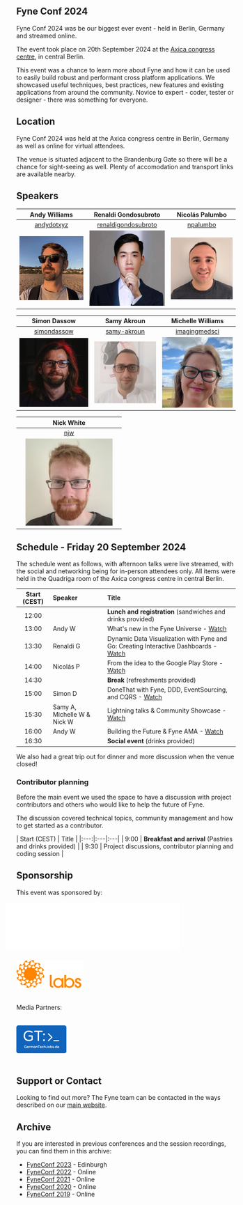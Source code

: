 ## Fyne Conf 2024

Fyne Conf 2024 was be our biggest ever event - held in Berlin, Germany and streamed online.

The event took place on 20th September 2024 at the [Axica congress centre](https://www.axica.de/), in central Berlin.

This event was a chance to learn more about Fyne and how it can be used to
easily build robust and performant cross platform applications.
We showcased useful techniques, best practices, new features and existing applications from around the community.
Novice to expert - coder, tester or designer - there was something for everyone.

## Location

Fyne Conf 2024 was held at the Axica congress centre in Berlin, Germany as well as online for virtual attendees.

The venue is situated adjacent to the Brandenburg Gate so there will be a chance for sight-seeing as well.
Plenty of accomodation and transport links are available nearby.

## Speakers

| Andy Williams | Renaldi Gondosubroto | Nicolás Palumbo |
|:---:|:---:|:---:|
| [andydotxyz](https://twitter.com/andydotxyz) | [renaldigondosubroto](https://www.linkedin.com/in/renaldigondosubroto/) | [npalumbo](https://www.linkedin.com/in/nicolás-palumbo-9372615/) |
| ![](/assets/img/andydotxyz.jpg) | <img src="/assets/img/renaldig.jpg" width="200" /> | <img src="/assets/img/npalumbo.jpg" width="200" /> |

| Simon Dassow | Samy Akroun | Michelle Williams |
|:---:|:---:|:---:|
| [simondassow](https://masto.ai/@simondassow) | [samy-akroun](https://www.linkedin.com/in/samy-akroun-4111bb19a/) | [imagingmedsci](https://twitter.com/imagingmedsci) |
| ![](/assets/img/sdassow.jpg) | <img src="/assets/img/matwachich.jpeg" width="200" /> | <img src="/assets/img/imagingmedsci.jpeg" width="200" /> |

| | Nick White | |
|:---:|:---:|:---:|
| | [njw](https://njw.name) | |
| | <img src="/assets/img/njw.jpg" width="200" /> | |


## Schedule - Friday 20 September 2024

The schedule went as follows, with afternoon talks were live streamed, with the social and networking being for in-person attendees only.
All items were held in the Quadriga room of the Axica congress centre in central Berlin.


| Start (CEST) | Speaker | Title |
|:---:|:---|:---|
| 12:00 | | **Lunch and registration** (sandwiches and drinks provided) |
| 13:00 | Andy W | What's new in the Fyne Universe - [Watch](https://youtu.be/nR9kMOdNOhM?si=YYdpRlkdDMNUHra-) |
| 13:30 | Renaldi G | Dynamic Data Visualization with Fyne and Go: Creating Interactive Dashboards - [Watch](https://youtu.be/KOVMhI0ePGs?si=8z5NxkXMZILwIVwe) |
| 14:00 | Nicolás P | From the idea to the Google Play Store - [Watch](https://youtu.be/nDnAfILODkg?si=cRfhCoM4MSf76-h1) |
| 14:30 | | **Break** (refreshments provided) |
| 15:00 | Simon D | DoneThat with Fyne, DDD, EventSourcing, and CQRS - [Watch](https://youtu.be/cuUspGoKJtg?si=P1-ELoEo8DoTYVY8) |
| 15:30 | Samy A, Michelle W & Nick W | Lightning talks & Community Showcase - [Watch](https://youtu.be/RIZZV-3bTgw?si=tKYT9-4hBBlaSv1E) |
| 16:00 | Andy W | Building the Future & Fyne AMA - [Watch](https://youtu.be/-ynhV07HR1E?si=vMUegb2wF-Q7mHox) |
| 16:30 | | **Social event** (drinks provided) |

We also had a great trip out for dinner and more discussion when the venue closed!

### Contributor planning

Before the main event we used the space to have a discussion with project 
contributors and others who would like to help the future of Fyne.

The discussion covered technical topics, community management and how to get started as a contributor.

| Start (CEST) | Title |
|:---:|:---|:---|
| 9:00 | **Breakfast and arrival** (Pastries and drinks provided) |
| 9:30 | Project discussions, contributor planning and coding session |


## Sponsorship

This event was sponsored by:

<a href="https://justrelate.com" style="text-decoration: none" alt="JustRelate" title="JustRelate"><img src="assets/img/justrelate.svg" style="margin-left: -18pt;" height="112" /></a>
<a href="https://fynelabs.com" style="text-decoration: none" alt="Fyne Labs" title="Fyne Labs"><img src="assets/img/fynelabs.png" style="padding: 14pt 0;" width="154" /></a>

Media Partners:

<a href="https://germantechjobs.de/" style="text-decoration: none" alt="GermanTechJobs.de" title="GermanTechJobs.de"><img src="assets/img/gtj.png" height="64" style="margin: 14pt 0;" /></a>


## Support or Contact

Looking to find out more? The Fyne team can be contacted
in the ways described on our [main website](https://fyne.io/#contact).


## Archive

If you are interested in previous conferences and the session recordings, you can find them in this archive:

* [FyneConf 2023](/archive/2023) - Edinburgh
* [FyneConf 2022](/archive/2022) - Online
* [FyneConf 2021](/archive/2021) - Online
* [FyneConf 2020](/archive/2020) - Online
* [FyneConf 2019](/archive/2019) - Online

